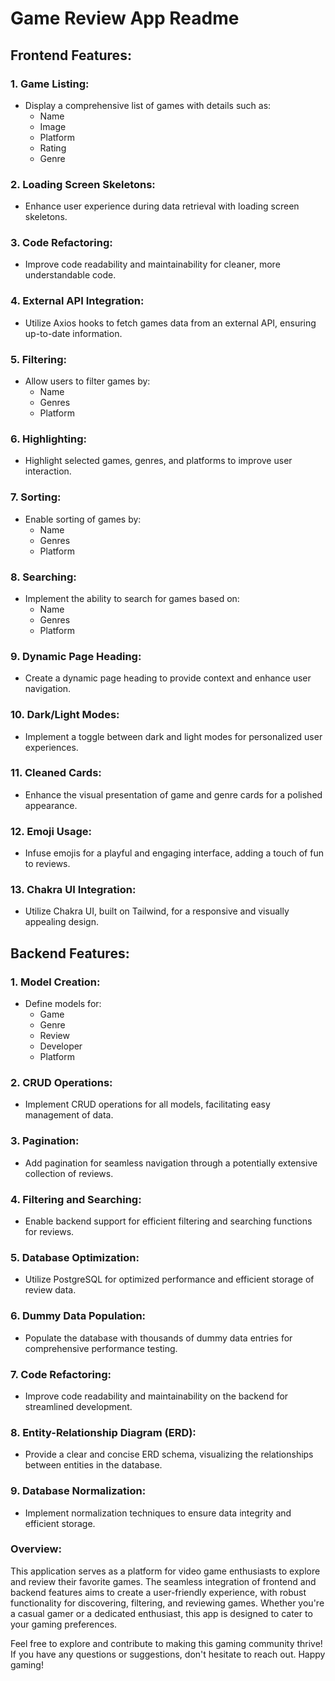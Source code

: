 # Game Review App Readme

## Frontend Features:

### 1. Game Listing:
   - Display a comprehensive list of games with details such as:
     - Name
     - Image
     - Platform
     - Rating
     - Genre

### 2. Loading Screen Skeletons:
   - Enhance user experience during data retrieval with loading screen skeletons.

### 3. Code Refactoring:
   - Improve code readability and maintainability for cleaner, more understandable code.

### 4. External API Integration:
   - Utilize Axios hooks to fetch games data from an external API, ensuring up-to-date information.

### 5. Filtering:
   - Allow users to filter games by:
     - Name
     - Genres
     - Platform

### 6. Highlighting:
   - Highlight selected games, genres, and platforms to improve user interaction.

### 7. Sorting:
   - Enable sorting of games by:
     - Name
     - Genres
     - Platform

### 8. Searching:
   - Implement the ability to search for games based on:
     - Name
     - Genres
     - Platform

### 9. Dynamic Page Heading:
   - Create a dynamic page heading to provide context and enhance user navigation.

### 10. Dark/Light Modes:
   - Implement a toggle between dark and light modes for personalized user experiences.

### 11. Cleaned Cards:
   - Enhance the visual presentation of game and genre cards for a polished appearance.

### 12. Emoji Usage:
   - Infuse emojis for a playful and engaging interface, adding a touch of fun to reviews.

### 13. Chakra UI Integration:
   - Utilize Chakra UI, built on Tailwind, for a responsive and visually appealing design.

## Backend Features:

### 1. Model Creation:
   - Define models for:
     - Game
     - Genre
     - Review
     - Developer
     - Platform

### 2. CRUD Operations:
   - Implement CRUD operations for all models, facilitating easy management of data.

### 3. Pagination:
   - Add pagination for seamless navigation through a potentially extensive collection of reviews.

### 4. Filtering and Searching:
   - Enable backend support for efficient filtering and searching functions for reviews.

### 5. Database Optimization:
   - Utilize PostgreSQL for optimized performance and efficient storage of review data.

### 6. Dummy Data Population:
   - Populate the database with thousands of dummy data entries for comprehensive performance testing.

### 7. Code Refactoring:
   - Improve code readability and maintainability on the backend for streamlined development.

### 8. Entity-Relationship Diagram (ERD):
   - Provide a clear and concise ERD schema, visualizing the relationships between entities in the database.

### 9. Database Normalization:
   - Implement normalization techniques to ensure data integrity and efficient storage.

### Overview:
This application serves as a platform for video game enthusiasts to explore and review their favorite games. The seamless integration of frontend and backend features aims to create a user-friendly experience, with robust functionality for discovering, filtering, and reviewing games. Whether you're a casual gamer or a dedicated enthusiast, this app is designed to cater to your gaming preferences.

Feel free to explore and contribute to making this gaming community thrive! If you have any questions or suggestions, don't hesitate to reach out. Happy gaming!
